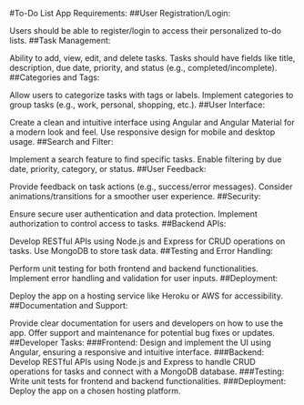 #To-Do List App Requirements:
##User Registration/Login:

Users should be able to register/login to access their personalized to-do lists.
##Task Management:

Ability to add, view, edit, and delete tasks.
Tasks should have fields like title, description, due date, priority, and status (e.g., completed/incomplete).
##Categories and Tags:

Allow users to categorize tasks with tags or labels.
Implement categories to group tasks (e.g., work, personal, shopping, etc.).
##User Interface:

Create a clean and intuitive interface using Angular and Angular Material for a modern look and feel.
Use responsive design for mobile and desktop usage.
##Search and Filter:

Implement a search feature to find specific tasks.
Enable filtering by due date, priority, category, or status.
##User Feedback:

Provide feedback on task actions (e.g., success/error messages).
Consider animations/transitions for a smoother user experience.
##Security:

Ensure secure user authentication and data protection.
Implement authorization to control access to tasks.
##Backend APIs:

Develop RESTful APIs using Node.js and Express for CRUD operations on tasks.
Use MongoDB to store task data.
##Testing and Error Handling:

Perform unit testing for both frontend and backend functionalities.
Implement error handling and validation for user inputs.
##Deployment:

Deploy the app on a hosting service like Heroku or AWS for accessibility.
##Documentation and Support:

Provide clear documentation for users and developers on how to use the app.
Offer support and maintenance for potential bug fixes or updates.
##Developer Tasks:
###Frontend: Design and implement the UI using Angular, ensuring a responsive and intuitive interface.
###Backend: Develop RESTful APIs using Node.js and Express to handle CRUD operations for tasks and connect with a MongoDB database.
###Testing: Write unit tests for frontend and backend functionalities.
###Deployment: Deploy the app on a chosen hosting platform.
